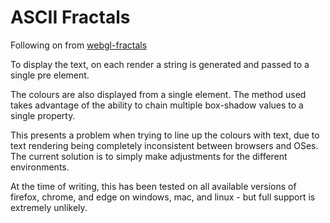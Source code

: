 # ASCII Fractals

Following on from [webgl-fractals](https://github.com/kirjavascript/webgl-fractals)

To display the text, on each render a string is generated and passed to a single pre element.

The colours are also displayed from a single element. The method used takes advantage of the ability to chain multiple box-shadow values to a single property.

This presents a problem when trying to line up the colours with text, due to text rendering being completely inconsistent between browsers and OSes. The current solution is to simply make adjustments for the different environments.

At the time of writing, this has been tested on all available versions of firefox, chrome, and edge on windows, mac, and linux - but full support is extremely unlikely.